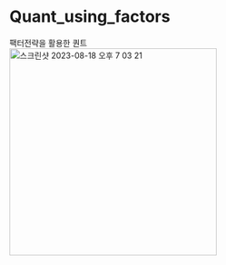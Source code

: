 # Quant_using_factors
팩터전략을 활용한 퀀트
<img width="365" alt="스크린샷 2023-08-18 오후 7 03 21" src="https://github.com/Neoteny-human/Quant_using_factors/assets/101853792/08bba189-49b1-429a-8a63-a626f7e5e451">

